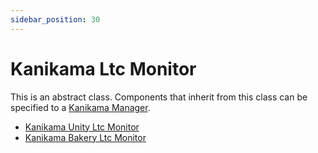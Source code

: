 ```yaml
---
sidebar_position: 30
---
```


# Kanikama Ltc Monitor

This is an abstract class.
Components that inherit from this class can be specified to a [Kanikama Manager](kanikama-manager).

- [Kanikama Unity Ltc Monitor](kanikama-unity-ltc-monitor)
- [Kanikama Bakery Ltc Monitor](/bakery-components/kanikama-bakery-ltc-monitor)
